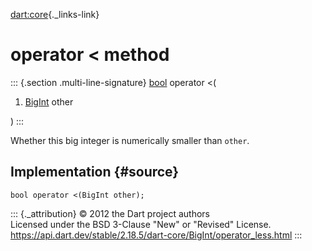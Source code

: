[dart:core](../../dart-core/dart-core-library){._links-link}

operator \< method
==================

::: {.section .multi-line-signature}
[bool](../bool-class) operator \<(

1.  [BigInt](../bigint-class) other

)
:::

Whether this big integer is numerically smaller than `other`.

Implementation {#source}
--------------

``` {.language-dart data-language="dart"}
bool operator <(BigInt other);
```

::: {._attribution}
© 2012 the Dart project authors\
Licensed under the BSD 3-Clause \"New\" or \"Revised\" License.\
<https://api.dart.dev/stable/2.18.5/dart-core/BigInt/operator_less.html>
:::

